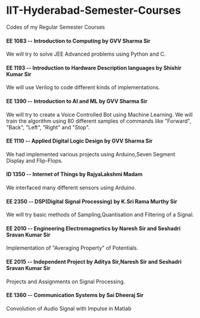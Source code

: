 # IIT-Hyderabad-Semester-Courses
Codes of my Regular Semester Courses

#### EE 1083 -- Introduction to Computing by GVV Sharma Sir

We will try to solve JEE Advanced problems using Python and C.

#### EE 1193 -- Introduction to Hardware Description languages by Shishir Kumar Sir

We will use Verilog to code different kinds of implementations.

#### EE 1390 -- Introduction to AI and ML by GVV Sharma Sir

We will try to create a Voice Controlled Bot using Machine Learning. We will train the algorithm using 80 different samples of commands like "Forward", "Back", "Left", "Right" and "Stop".

#### EE 1110 -- Applied Digital Logic Design by GVV Sharma Sir

We had implemented various projects using Arduino,Seven Segment Display and Flip-Flops. 

#### ID 1350 -- Internet of Things by RajyaLakshmi Madam

We interfaced many different sensors using Arduino.

#### EE 2350 -- DSP(Digital Signal Processing) by K.Sri Rama Murthy Sir

We will try basic methods of Sampling,Quantisation and Filtering of a Signal.

#### EE 2010 -- Engineering Electromagnetics by Naresh Sir and Seshadri Sravan Kumar Sir

Implementation of "Averaging Property" of Potentials.

#### EE 2015 -- Independent Project by Aditya Sir,Naresh Sir and Seshadri Sravan Kumar Sir

Projects and Assignments on Signal Processing.

#### EE 1360 -- Communication Systems by Sai Dheeraj Sir

Convolution of Audio Signal with Impulse in Matlab
